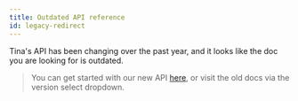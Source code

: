 ```yaml
---
title: Outdated API reference
id: legacy-redirect
---
```


Tina's API has been changing over the past year, and it looks like the doc you are looking for is outdated.

> You can get started with our new API [here](/docs/), or visit the old docs via the version select dropdown.
